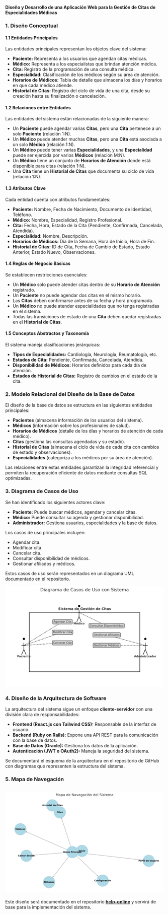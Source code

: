 **Diseño y Desarrollo de una Aplicación Web para la Gestión de Citas de Especialidades Médicas**

### 1. Diseño Conceptual

#### 1.1 Entidades Principales
Las entidades principales representan los objetos clave del sistema:
- **Paciente:** Representa a los usuarios que agendan citas médicas.
- **Médico:** Representa a los especialistas que brindan atención médica.
- **Cita:** Registro de la programación de una consulta médica.
- **Especialidad:** Clasificación de los médicos según su área de atención.
- **Horarios de Médicos:** Tabla de detalle que almacena los días y horarios en que cada médico atiende.
- **Historial de Citas:** Registro del ciclo de vida de una cita, desde su creación hasta su finalización o cancelación.

#### 1.2 Relaciones entre Entidades
Las entidades del sistema están relacionadas de la siguiente manera:
- Un **Paciente** puede agendar varias **Citas**, pero una **Cita** pertenece a un solo **Paciente** (relación 1:N).
- Un **Médico** puede atender muchas **Citas**, pero una **Cita** está asociada a un solo **Médico** (relación 1:N).
- Un **Médico** puede tener varias **Especialidades**, y una **Especialidad** puede ser ejercida por varios **Médicos** (relación M:N).
- Un **Médico** tiene un conjunto de **Horarios de Atención** donde está disponible para citas (relación 1:N).
- Una **Cita** tiene un **Historial de Citas** que documenta su ciclo de vida (relación 1:N).

#### 1.3 Atributos Clave
Cada entidad cuenta con atributos fundamentales:
- **Paciente:** Nombre, Fecha de Nacimiento, Documento de Identidad, Teléfono.
- **Médico:** Nombre, Especialidad, Registro Profesional.
- **Cita:** Fecha, Hora, Estado de la Cita (Pendiente, Confirmada, Cancelada, Atendida).
- **Especialidad:** Nombre, Descripción.
- **Horarios de Médicos:** Día de la Semana, Hora de Inicio, Hora de Fin.
- **Historial de Citas:** ID de Cita, Fecha de Cambio de Estado, Estado Anterior, Estado Nuevo, Observaciones.

#### 1.4 Reglas de Negocio Básicas
Se establecen restricciones esenciales:
- Un **Médico** solo puede atender citas dentro de su **Horario de Atención** registrado.
- Un **Paciente** no puede agendar dos citas en el mismo horario.
- Las **Citas** deben confirmarse antes de su fecha y hora programada.
- Un **Médico** no puede atender especialidades que no tenga registradas en el sistema.
- Todas las transiciones de estado de una **Cita** deben quedar registradas en el **Historial de Citas**.

#### 1.5 Conceptos Abstractos y Taxonomía
El sistema maneja clasificaciones jerárquicas:
- **Tipos de Especialidades:** Cardiología, Neurología, Reumatología, etc.
- **Estados de Cita:** Pendiente, Confirmada, Cancelada, Atendida.
- **Disponibilidad de Médicos:** Horarios definidos para cada día de atención.
- **Estados de Historial de Citas:** Registro de cambios en el estado de la cita.

### 2. Modelo Relacional del Diseño de la Base de Datos
El diseño de la base de datos se estructura en las siguientes entidades principales:
- **Pacientes** (almacena información de los usuarios del sistema).
- **Médicos** (información sobre los profesionales de salud).
- **Horarios de Médicos** (detalle de los días y horarios de atención de cada médico).
- **Citas** (gestiona las consultas agendadas y su estado).
- **Historial de Citas** (almacena el ciclo de vida de cada cita con cambios de estado y observaciones).
- **Especialidades** (categoriza a los médicos por su área de atención).

Las relaciones entre estas entidades garantizan la integridad referencial y permiten la recuperación eficiente de datos mediante consultas SQL optimizadas.

### 3. Diagrama de Casos de Uso
Se han identificado los siguientes actores clave:
- **Paciente:** Puede buscar médicos, agendar y cancelar citas.
- **Médico:** Puede consultar su agenda y gestionar disponibilidad.
- **Administrador:** Gestiona usuarios, especialidades y la base de datos.

Los casos de uso principales incluyen:
- Agendar cita.
- Modificar cita.
- Cancelar cita.
- Consultar disponibilidad de médicos.
- Gestionar afiliados y médicos.

Estos casos de uso serán representados en un diagrama UML documentado en el repositorio.

![Diagrama de Casos de Uso](./img/CasosUso.png)

### 4. Diseño de la Arquitectura de Software
La arquitectura del sistema sigue un enfoque **cliente-servidor** con una división clara de responsabilidades:
- **Frontend (React.js con Tailwind CSS):** Responsable de la interfaz de usuario.
- **Backend (Ruby on Rails):** Expone una API REST para la comunicación con la base de datos.
- **Base de Datos (Oracle):** Gestiona los datos de la aplicación.
- **Autenticación (JWT o OAuth2):** Maneja la seguridad del sistema.

Se documentará el esquema de la arquitectura en el repositorio de GitHub con diagramas que representen la estructura del sistema.

### 5. Mapa de Navegación

![Diagrama de Casos de Uso](./img/Navegacion.png)
---

Este diseño será documentado en el repositorio **[hclp-online](https://github.com/hclazarte/hclp-online)** y servirá de base para la implementación del sistema.


